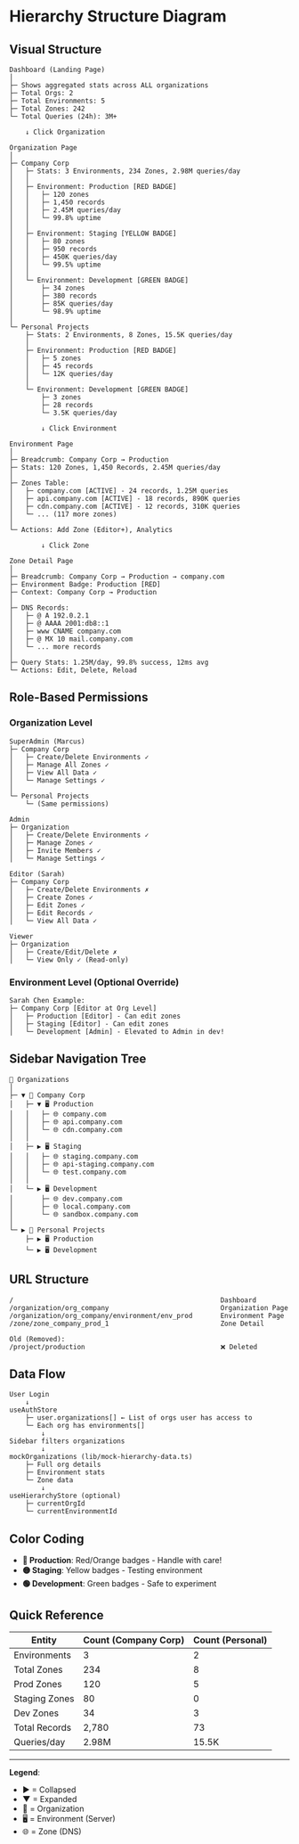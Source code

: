 # Hierarchy Structure Diagram

## Visual Structure

```
Dashboard (Landing Page)
│
├─ Shows aggregated stats across ALL organizations
├─ Total Orgs: 2
├─ Total Environments: 5  
├─ Total Zones: 242
└─ Total Queries (24h): 3M+

    ↓ Click Organization

Organization Page
│
├─ Company Corp
│   ├─ Stats: 3 Environments, 234 Zones, 2.98M queries/day
│   │
│   ├─ Environment: Production [RED BADGE]
│   │   ├─ 120 zones
│   │   ├─ 1,450 records
│   │   ├─ 2.45M queries/day
│   │   └─ 99.8% uptime
│   │
│   ├─ Environment: Staging [YELLOW BADGE]
│   │   ├─ 80 zones
│   │   ├─ 950 records
│   │   ├─ 450K queries/day
│   │   └─ 99.5% uptime
│   │
│   └─ Environment: Development [GREEN BADGE]
│       ├─ 34 zones
│       ├─ 380 records
│       ├─ 85K queries/day
│       └─ 98.9% uptime
│
└─ Personal Projects
    ├─ Stats: 2 Environments, 8 Zones, 15.5K queries/day
    │
    ├─ Environment: Production [RED BADGE]
    │   ├─ 5 zones
    │   ├─ 45 records
    │   └─ 12K queries/day
    │
    └─ Environment: Development [GREEN BADGE]
        ├─ 3 zones
        ├─ 28 records
        └─ 3.5K queries/day

        ↓ Click Environment

Environment Page
│
├─ Breadcrumb: Company Corp → Production
├─ Stats: 120 Zones, 1,450 Records, 2.45M queries/day
│
├─ Zones Table:
│   ├─ company.com [ACTIVE] - 24 records, 1.25M queries
│   ├─ api.company.com [ACTIVE] - 18 records, 890K queries  
│   ├─ cdn.company.com [ACTIVE] - 12 records, 310K queries
│   └─ ... (117 more zones)
│
└─ Actions: Add Zone (Editor+), Analytics

        ↓ Click Zone

Zone Detail Page
│
├─ Breadcrumb: Company Corp → Production → company.com
├─ Environment Badge: Production [RED]
├─ Context: Company Corp → Production
│
├─ DNS Records:
│   ├─ @ A 192.0.2.1
│   ├─ @ AAAA 2001:db8::1
│   ├─ www CNAME company.com
│   ├─ @ MX 10 mail.company.com
│   └─ ... more records
│
├─ Query Stats: 1.25M/day, 99.8% success, 12ms avg
└─ Actions: Edit, Delete, Reload
```

## Role-Based Permissions

### Organization Level

```
SuperAdmin (Marcus)
├─ Company Corp
│   ├─ Create/Delete Environments ✓
│   ├─ Manage All Zones ✓
│   ├─ View All Data ✓
│   └─ Manage Settings ✓
│
└─ Personal Projects
    └─ (Same permissions)

Admin
├─ Organization
│   ├─ Create/Delete Environments ✓
│   ├─ Manage Zones ✓
│   ├─ Invite Members ✓
│   └─ Manage Settings ✓

Editor (Sarah)
├─ Company Corp
│   ├─ Create/Delete Environments ✗
│   ├─ Create Zones ✓
│   ├─ Edit Zones ✓
│   ├─ Edit Records ✓
│   └─ View All Data ✓

Viewer
├─ Organization
│   ├─ Create/Edit/Delete ✗
│   └─ View Only ✓ (Read-only)
```

### Environment Level (Optional Override)

```
Sarah Chen Example:
├─ Company Corp [Editor at Org Level]
│   ├─ Production [Editor] - Can edit zones
│   ├─ Staging [Editor] - Can edit zones
│   └─ Development [Admin] - Elevated to Admin in dev!
```

## Sidebar Navigation Tree

```
📁 Organizations
│
├─ ▼ 📁 Company Corp
│   ├─ ▼ 🖥️ Production
│   │   ├─ 🌐 company.com
│   │   ├─ 🌐 api.company.com
│   │   └─ 🌐 cdn.company.com
│   │
│   ├─ ▶ 🖥️ Staging
│   │   ├─ 🌐 staging.company.com
│   │   ├─ 🌐 api-staging.company.com
│   │   └─ 🌐 test.company.com
│   │
│   └─ ▶ 🖥️ Development
│       ├─ 🌐 dev.company.com
│       ├─ 🌐 local.company.com
│       └─ 🌐 sandbox.company.com
│
└─ ▶ 📁 Personal Projects
    ├─ ▶ 🖥️ Production
    └─ ▶ 🖥️ Development
```

## URL Structure

```
/                                                    Dashboard
/organization/org_company                            Organization Page
/organization/org_company/environment/env_prod       Environment Page
/zone/zone_company_prod_1                            Zone Detail

Old (Removed):
/project/production                                  ❌ Deleted
```

## Data Flow

```
User Login
    ↓
useAuthStore
    ├─ user.organizations[] ← List of orgs user has access to
    └─ Each org has environments[]
        ↓
Sidebar filters organizations
        ↓
mockOrganizations (lib/mock-hierarchy-data.ts)
    ├─ Full org details
    ├─ Environment stats
    └─ Zone data
        ↓
useHierarchyStore (optional)
    ├─ currentOrgId
    └─ currentEnvironmentId
```

## Color Coding

- **🔴 Production**: Red/Orange badges - Handle with care!
- **🟡 Staging**: Yellow badges - Testing environment
- **🟢 Development**: Green badges - Safe to experiment

## Quick Reference

| Entity | Count (Company Corp) | Count (Personal) |
|--------|---------------------|------------------|
| Environments | 3 | 2 |
| Total Zones | 234 | 8 |
| Prod Zones | 120 | 5 |
| Staging Zones | 80 | 0 |
| Dev Zones | 34 | 3 |
| Total Records | 2,780 | 73 |
| Queries/day | 2.98M | 15.5K |

---

**Legend**:
- ▶ = Collapsed
- ▼ = Expanded
- 📁 = Organization
- 🖥️ = Environment (Server)
- 🌐 = Zone (DNS)

